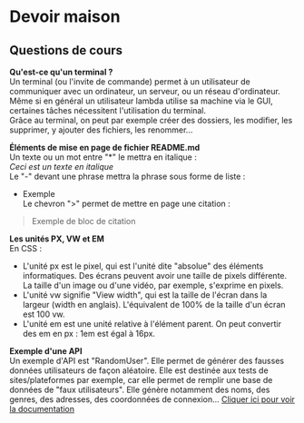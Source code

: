 # Devoir maison
## Questions de cours

**Qu'est-ce qu'un terminal ?**  
Un terminal (ou l'invite de commande) permet à un utilisateur de communiquer avec un ordinateur, un serveur, ou un réseau d'ordinateur. Même si en général un utilisateur lambda utilise sa machine via le GUI, certaines tâches nécessitent l'utilisation du terminal.  
Grâce au terminal, on peut par exemple créer des dossiers, les modifier, les supprimer, y ajouter des fichiers, les renommer...

**Éléments de mise en page de fichier README.md**  
Un texte ou un mot entre "*" le mettra en italique :  
*Ceci est un texte en italique*  
Le "-" devant une phrase mettra la phrase sous forme de liste :  
- Exemple  
Le chevron ">" permet de mettre en page une citation :  
>Exemple de
>bloc de citation

**Les unités PX, VW et EM**  
En CSS :  
- L'unité px est le pixel, qui est l'unité dite "absolue" des éléments informatiques. Des écrans peuvent avoir une taille de pixels différente. La taille d'un image ou d'une vidéo, par exemple, s'exprime en pixels.
- L'unité vw signifie "View width", qui est la taille de l'écran dans la largeur (width en anglais). L'équivalent de 100% de la taille d'un écran est 100 vw.
- L'unité em est une unité relative à l'élément parent. On peut convertir des em en px : 1em est égal à 16px.

**Exemple d'une API**  
Un exemple d'API est "RandomUser". Elle permet de générer des fausses données utilisateurs de façon aléatoire. Elle est destinée aux tests de sites/plateformes par exemple, car elle permet de remplir une base de données de "faux utilisateurs". Elle génère notamment des noms, des genres, des adresses, des coordonnées de connexion... 
[Cliquer ici pour voir la documentation](https://randomuser.me/documentation)

